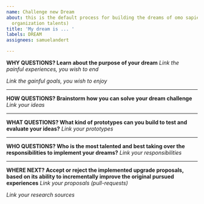 ```yaml
---
name: Challenge new Dream
about: this is the default process for building the dreams of omo sapiens (open minded
  organization talents)
title: 'My dream is ... '
labels: DREAM
assignees: samuelandert

---
```


**WHY QUESTIONS? Learn about the purpose of your dream**
_Link the painful experiences, you wish to end_ 

_Link the gainful goals, you wish to enjoy_ 

___ 
**HOW QUESTIONS? Brainstorm how you can solve your dream challenge**
_Link your ideas_ 

___
**WHAT QUESTIONS? What kind of prototypes can you build to test and evaluate your ideas?**
_Link your prototypes_

___
**WHO QUESTIONS? Who is the most talented and best taking over the responsibilities to implement your dreams?** 
_Link your responsibilities_

___
**WHERE NEXT? Accept or reject the implemented upgrade proposals, based on its ability to incrementally improve the original pursued experiences**
_Link your proposals (pull-requests)_

_Link your research sources_
